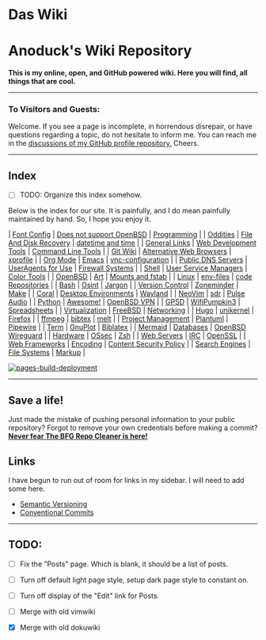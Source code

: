 # Das Wiki

# Anoduck's Wiki Repository

__This is my online, open, and GitHub powered wiki. Here you will find, all things that are cool.__

-----

### To Visitors and Guests:

Welcome. If you see a page is incomplete, in horrendous disrepair, or have questions regarding a topic, do not hesitate to inform me. You
can reach me in the [discussions of my GitHub profile repository.](https://github.com/anoduck) Cheers.

-----

## Index

- [ ] TODO: Organize this index somehow.

Below is the index for our site. It is painfully, and I do mean painfully maintained by hand. So, I hope you enjoy it.

| [Font Config](font_config)         | [Does not support OpenBSD](unsupported_for_OpenBSD) | [Programming](programming)               |
| [Oddities](oddities)               | [File And Disk Recovery](file_disk-recovery)        | [datetime and time](datetime_timetime)   |
| [General Links](links)             | [Web Development Tools](web_dev_tools)              | [Command Line Tools](command_line_tools) |
| [Git Wiki](git-wiki-skeleton)      | [Alternative Web Browsers](web_browsers)            | [xprofile](xprofile)                     |
| [Org Mode](orgmode)                | [Emacs](emacs)                                      | [vnc-configuration](vnc)                 |
| [Public DNS Servers](dns)          | [UserAgents for Use](useragent)                     | [Firewall Systems](firewall)             |
| [Shell](shell)                     | [User Service Managers](service_managers)           | [Color Tools](color_tools)               |
| [OpenBSD](openbsd)                 | [Art](art)                                          | [Mounts and fstab](mount_fstab)          |
| [Linux](linux)                     | [env-files](env-files)                              | [code Repositories](repos)               |
| [Bash](bash)                       | [Osint](osint)                                      | [Jargon](jargon)                         |
| [Version Control](versioning)      | [Zoneminder](zoneminder)                            | [Make](make)                             |
| [Coral](google-coral)              | [Desktop Environments](Desktops)                    | [Wayland](wayland)                       |
| [NeoVim](nvim)                     | [sdr](sdr)                                          | [Pulse Audio](pulse)                     |
| [Python](python)                   | [Awesome!](awesome)                                 | [OpenBSD VPN](open-openvpn)              |
| [GPSD](gpsd)                       | [WifiPumpkin3](wp3)                                 | [Spreadsheets](spreadsheet)              |
| [Virtualization](virtualization)   | [FreeBSD](freebsd)                                  | [Networking](networking)                 |
| [Hugo](hugo)                       | [unikernel](unikernel)                              | [Firefox](firefox)                       |
| [ffmpeg](ffmpeg)                   | [bibtex](biblatex)                                  | [melt](melt)                             |
| [Project Management](projman)      | [Plantuml](plantuml)                                | [Pipewire](pipewire)                     |
| [Term](shell)                      | [GnuPlot](gnuplot)                                  | [Biblatex](biblatex)                     |
| [Mermaid](mermaid)                 | [Databases](databases)                              | [OpenBSD Wireguard](openbsd-wireguard)   |
| [Hardware](hardware)               | [OSsec](ossec)                                      | [Zsh](zsh)                               |
| [Web Servers](web_servers)         | [IRC](irc)                                          | [OpenSSL](openssl)                       |
| [Web Frameworks](webframeworks)    | [Encoding](encoding)                                | [Content Security Policy](CSP)           |
| [Search Engines](search_engines) | [File Systems](filesystem)                          | [Markup](markup)                         |

[![pages-build-deployment](https://github.com/anoduck/wiki/actions/workflows/pages/pages-build-deployment/badge.svg)](https://github.com/anoduck/wiki/actions/workflows/pages/pages-build-deployment)

-----

## Save a life!

Just made the mistake of pushing personal information to your public repository? Forgot to remove your own
credentials before making a commit? [**Never fear The BFG Repo Cleaner is
here!**](https://rtyley.github.io/bfg-repo-cleaner)

## Links

I have begun to run out of room for links in my sidebar. I will need to add some here.

- [Semantic Versioning](https://semver.org)
- [Conventional Commits](https://www.conventionalcommits.org/)

-----

## TODO:

- [ ] Fix the "Posts" page. Which is blank, it should be a list of posts.
- [ ] Turn off default light page style, setup dark page style to constant on.
- [ ] Turn off display of the "Edit" link for Posts.
- [ ] Merge with old vimwiki
- [x] Merge with old dokuwiki

